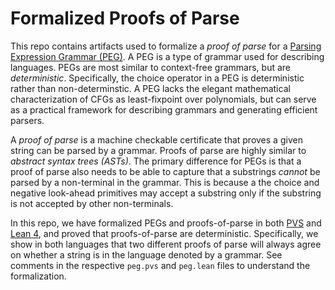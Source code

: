# Formalized Proofs of Parse

This repo contains artifacts used to formalize a *proof of parse* for a [Parsing
Expression Grammar (PEG)][PEG].  A PEG is a type of grammar used for describing
languages.  PEGs are most similar to context-free grammars, but are
*deterministic*.  Specifically, the choice operator in a PEG is deterministic
rather than non-determinstic.  A PEG lacks the elegant mathematical
characterization of CFGs as least-fixpoint over polynomials, but can
serve as a practical framework for describing grammars and generating
efficient parsers.

A *proof of parse* is a machine checkable certificate that proves a given
string can be parsed by a grammar.  Proofs of parse are highly similar to
*abstract syntax trees (ASTs)*.  The primary difference for PEGs is that
a proof of parse also needs to be able to capture that a substrings
*cannot* be parsed by a non-terminal in the grammar.  This is because a
the choice and negative look-ahead primitives may accept a substring only
if the substring is not accepted by other non-terminals.

In this repo, we have formalized PEGs and proofs-of-parse in both [PVS][PVS]
and [Lean 4][Lean4], and proved that proofs-of-parse are deterministic.
Specifically, we show in both languages that two different proofs of parse
will always agree on whether a string is in the language denoted by a grammar.
See comments in the respective `peg.pvs` and `peg.lean` files to understand
the formalization.

[PEG]: https://en.wikipedia.org/wiki/Parsing_expression_grammar
[PVS]: https://pvs.csl.sri.com/
[Lean4]: https://github.com/leanprover/lean4
